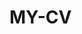  # MY-CV  
 
       
         
               
                   
                
                  
                   
                 
                 
                
                 
          
        
       
   
     
  
  

